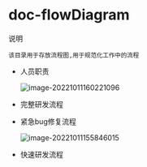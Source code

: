 # doc-flowDiagram

说明

 ````
 该目录用于存放流程图,用于规范化工作中的流程
 ````



- 人员职责

  ![image-20221011160221096](C:\Users\Administrator\AppData\Roaming\Typora\typora-user-images\image-20221011160221096.png)

- 完整研发流程

- 紧急bug修复流程

  ![image-20221011155846015](C:\Users\Administrator\AppData\Roaming\Typora\typora-user-images\image-20221011155846015.png)

- 快速研发流程

